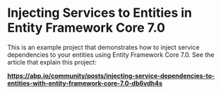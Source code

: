 # Injecting Services to Entities in Entity Framework Core 7.0

This is an example project that demonstrates how to inject service dependencies to your entities using Entity Framework Core 7.0. See the article that explain this project:

**https://abp.io/community/posts/injecting-service-dependencies-to-entities-with-entity-framework-core-7.0-db6vdh4s**

